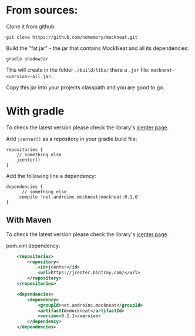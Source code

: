 # From sources:

Clone it from github:

```
git clone https://github.com/nomemory/mockneat.git
```

Build the "fat jar" - the jar that contains MockNeat and all its dependencies: 

```
gradle shadowJar
```

This will create in the folder `./build/libs/` there a `.jar` file: `mockneat-<version>-all.jar`. 

Copy this jar into your projects classpath and you are good to go.

# With gradle

To check the latest version please check the library's [jcenter page](https://bintray.com/nomemory/maven/mockneat).

Add `jcenter()` as a repository in your gradle.build file:

```
repositories {
    // something else
    jcenter()
}
```

Add the following line a dependency:

```
dependencies {
      // something else
     compile 'net.andreinc.mockneat:mockneat:0.1.0'
}
```

## With Maven

To check the latest version please check the library's [jcenter page](https://bintray.com/nomemory/maven/mockneat).

pom.xml dependency:

```xml
    <repositories>
        <repository>
            <id>jcenter</id>
            <url>https://jcenter.bintray.com/</url>
        </repository>
    </repositories>

    <dependencies>
        <dependency>
            <groupId>net.andreinc.mockneat</groupId>
            <artifactId>mockneat</artifactId>
            <version>0.1.1</version>
        </dependency>
    </dependencies>
```
